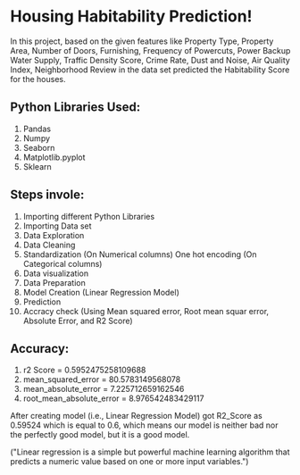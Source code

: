 # Housing Habitability Prediction!
In this project, based on the given features like Property Type, Property Area, Number of Doors, Furnishing, Frequency of Powercuts, Power Backup Water Supply, Traffic Density Score, Crime Rate, Dust and Noise, Air Quality Index, Neighborhood Review in the data set predicted the Habitability Score for the houses. 

## Python Libraries Used:
1. Pandas
2. Numpy
3. Seaborn
4. Matplotlib.pyplot
5. Sklearn

## Steps invole:
1. Importing different Python Libraries
2. Importing Data set
3. Data Exploration
4. Data Cleaning
5. Standardization (On Numerical columns) One hot encoding (On Categorical columns)
6. Data visualization
7. Data Preparation
8. Model Creation (Linear Regression Model)
9. Prediction
10. Accracy check (Using Mean squared error, Root mean squar error, Absolute Error, and R2 Score)

## Accuracy:
1. r2 Score =  0.5952475258109688
2. mean_squared_error =  80.5783149568078
3. mean_absolute_error =  7.225712659162546
4. root_mean_absolute_error =  8.976542483429117
 
After creating model (i.e., Linear Regression Model) got R2_Score as 0.59524 which is equal to 0.6, which means our model is neither bad nor the perfectly good model, but it is a good model.

("Linear regression is a simple but powerful machine learning algorithm that predicts a numeric value based on one or more input variables.")
